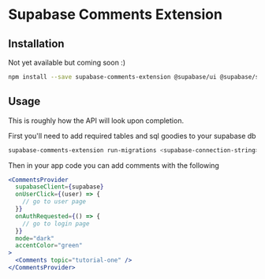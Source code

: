 # Supabase Comments Extension

## Installation

Not yet available but coming soon :)

```bash
npm install --save supabase-comments-extension @supabase/ui @supabase/supabase-js react-query
```

## Usage
This is roughly how the API will look upon completion.


First you'll need to add required tables and sql goodies to your supabase db

```bash
supabase-comments-extension run-migrations <supabase-connection-string>
```

Then in your app code you can add comments with the following

```jsx
<CommentsProvider
  supabaseClient={supabase}
  onUserClick={(user) => {
    // go to user page
  }}
  onAuthRequested={() => {
    // go to login page
  }}
  mode="dark"
  accentColor="green"
>
  <Comments topic="tutorial-one" />
</CommentsProvider>
```
